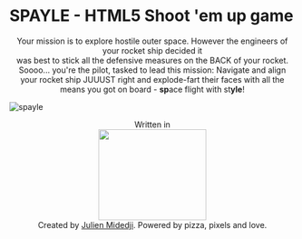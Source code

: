 # SPAYLE - HTML5 Shoot 'em up game

<div align="center">
Your mission is to explore hostile outer space. However the engineers of your rocket ship decided it<br />
was best to stick all the defensive measures on the BACK of your rocket. <br />
Soooo... you're the pilot, tasked to lead this mission: Navigate and align your rocket ship JUUUST right 
and explode-fart their faces with all the means you got on board - <strong>sp</strong>ace flight with st<strong>yle</strong>!
</div>

![spayle](https://user-images.githubusercontent.com/6261556/30281106-d344a6be-9711-11e7-941d-245fc6af33df.png)

<div align="center">Written in</div>

<div align="center"><img src="https://raw.githubusercontent.com/photonstorm/phaser/master/v2/resources/Phaser%20Logo/PNG/Phaser%20Logo%20Web%20Quality.png" width="190" height="160"></div>

<div align="center">Created by <a href="mailto:admin@resamvi.de">Julien Midedji</a>. Powered by pizza, pixels and love.</div>
